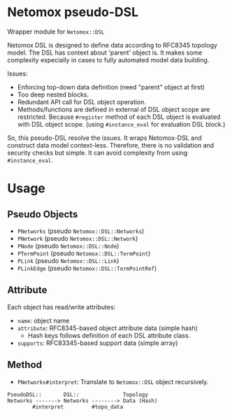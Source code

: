 # Netomox pseudo-DSL

Wrapper module for `Netomox::DSL`

Netomox DSL is designed to define data according to RFC8345 topology model.
The DSL has context about 'parent' object is.
It makes some complexity especially in cases to fully automated model data building.

Issues:
* Enforcing top-down data definition (need "parent" object at first)
* Too deep nested blocks.
* Redundant API call for DSL object operation.
* Methods/functions are defined in external of DSL object scope are restricted.
  Because `#register` method of each DSL object is evaluated with DSL object scope.
  (using `#instance_eval` for evaluation DSL block.)

So, this pseudo-DSL resolve the issues.
It wraps Netomox-DSL and construct data model context-less.
Therefore, there is no validation and security checks but simple.
It can avoid complexity from using `#instance_eval`.

# Usage

## Pseudo Objects
* `PNetworks` (pseudo `Netomox::DSL::Networks`)
* `PNetwork` (pseudo `Netomox::DSL::Network`)
* `PNode` (pseudo `Netomox::DSL::Node`)
* `PTermPoint` (pseudo `Netomox::DSL::TermPoint`)
* `PLink` (pseudo `Netomox::DSL::Link`)
* `PLinkEdge` (pseudo `Netomox::DSL::TermPointRef`)

## Attribute

Each object has read/write attributes:
* `name`: object name
* `attribute`: RFC8345-based object attribute data (simple hash)
  * Hash keys follows definition of each DSL attribute class.
* `supports`: RFC83345-based support data (simple array)

## Method

* `PNetworks#interpret`: Translate to `Netomox::DSL` object recursively.

```text
PseudoDSL::       DSL::              Topology
Networks -------> Networks --------> Data (Hash)
        #interpret         #topo_data
```
